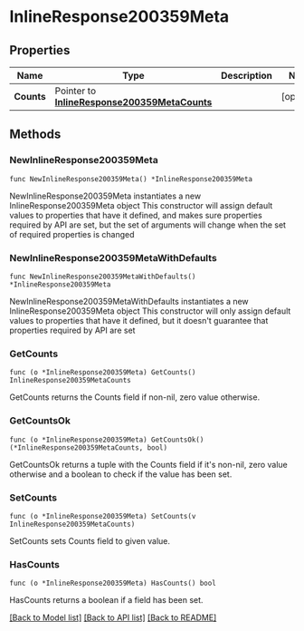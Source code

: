 # InlineResponse200359Meta

## Properties

Name | Type | Description | Notes
------------ | ------------- | ------------- | -------------
**Counts** | Pointer to [**InlineResponse200359MetaCounts**](InlineResponse200359MetaCounts.md) |  | [optional] 

## Methods

### NewInlineResponse200359Meta

`func NewInlineResponse200359Meta() *InlineResponse200359Meta`

NewInlineResponse200359Meta instantiates a new InlineResponse200359Meta object
This constructor will assign default values to properties that have it defined,
and makes sure properties required by API are set, but the set of arguments
will change when the set of required properties is changed

### NewInlineResponse200359MetaWithDefaults

`func NewInlineResponse200359MetaWithDefaults() *InlineResponse200359Meta`

NewInlineResponse200359MetaWithDefaults instantiates a new InlineResponse200359Meta object
This constructor will only assign default values to properties that have it defined,
but it doesn't guarantee that properties required by API are set

### GetCounts

`func (o *InlineResponse200359Meta) GetCounts() InlineResponse200359MetaCounts`

GetCounts returns the Counts field if non-nil, zero value otherwise.

### GetCountsOk

`func (o *InlineResponse200359Meta) GetCountsOk() (*InlineResponse200359MetaCounts, bool)`

GetCountsOk returns a tuple with the Counts field if it's non-nil, zero value otherwise
and a boolean to check if the value has been set.

### SetCounts

`func (o *InlineResponse200359Meta) SetCounts(v InlineResponse200359MetaCounts)`

SetCounts sets Counts field to given value.

### HasCounts

`func (o *InlineResponse200359Meta) HasCounts() bool`

HasCounts returns a boolean if a field has been set.


[[Back to Model list]](../README.md#documentation-for-models) [[Back to API list]](../README.md#documentation-for-api-endpoints) [[Back to README]](../README.md)


